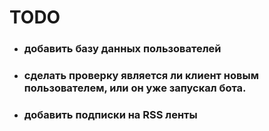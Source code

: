 # TODO

* ### добавить базу данных пользователей
* ### сделать проверку является ли клиент новым пользователем, или он уже запускал бота. 
* ### добавить подписки на RSS ленты
